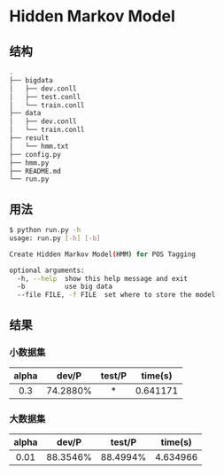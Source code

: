 # Hidden Markov Model

## 结构

```sh
.
├── bigdata
│   ├── dev.conll
│   ├── test.conll
│   └── train.conll
├── data
│   ├── dev.conll
│   └── train.conll
├── result
│   └── hmm.txt
├── config.py
├── hmm.py
├── README.md
└── run.py
```

## 用法

```sh
$ python run.py -h
usage: run.py [-h] [-b]

Create Hidden Markov Model(HMM) for POS Tagging

optional arguments:
  -h, --help  show this help message and exit
  -b          use big data
  --file FILE, -f FILE  set where to store the model
```

## 结果

### 小数据集

| alpha |  dev/P   | test/P | time(s)  |
| :---: | :------: | :----: | :------: |
|  0.3  | 74.2880% |   *    | 0.641171 |

### 大数据集

| alpha | dev/P | test/P | time(s)  |
| :------: | :-------: | :------: | :------: |
| 0.01  | 88.3546% | 88.4994%  | 4.634966 |